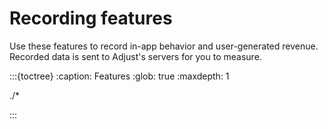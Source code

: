 # Recording features

Use these features to record in-app behavior and user-generated revenue. Recorded data is sent to Adjust's servers for you to measure.

:::{toctree}
:caption: Features
:glob: true
:maxdepth: 1

./*

:::
